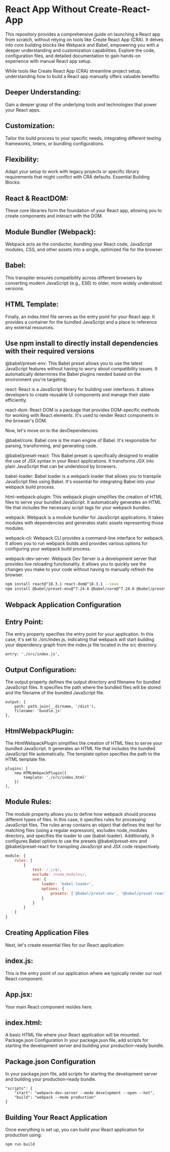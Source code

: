 # React App Without Create-React-App

This repository provides a comprehensive guide on launching a React app from scratch, without relying on tools like Create React App (CRA). It delves into core building blocks like Webpack and Babel, empowering you with a deeper understanding and customization capabilities. Explore the code, configuration files, and detailed documentation to gain hands-on experience with manual React app setup.

While tools like Create React App (CRA) streamline project setup, understanding how to build a React app manually offers valuable benefits:

## Deeper Understanding: 
Gain a deeper grasp of the underlying tools and technologies that power your React apps.
## Customization: 
Tailor the build process to your specific needs, integrating different testing frameworks, linters, or bundling configurations.
## Flexibility: 
Adapt your setup to work with legacy projects or specific library requirements that might conflict with CRA defaults.
Essential Building Blocks:

## React & ReactDOM: 
These core libraries form the foundation of your React app, allowing you to create components and interact with the DOM.
## Module Bundler (Webpack): 
Webpack acts as the conductor, bundling your React code, JavaScript modules, CSS, and other assets into a single, optimized file for the browser.
## Babel: 
This transpiler ensures compatibility across different browsers by converting modern JavaScript (e.g., ES6) to older, more widely understood versions.
## HTML Template: 

Finally, an index.html file serves as the entry point for your React app. It provides a container for the bundled JavaScript and a place to reference any external resources.

## Use npm install to directly install dependencies with their required versions

@babel/preset-env: This Babel preset allows you to use the latest JavaScript features without having to worry about compatibility issues. It automatically determines the Babel plugins needed based on the environment you're targeting.

react: React is a JavaScript library for building user interfaces. It allows developers to create reusable UI components and manage their state efficiently.

react-dom: React DOM is a package that provides DOM-specific methods for working with React elements. It's used to render React components in the browser's DOM.

Now, let's move on to the devDependencies:

@babel/core: Babel core is the main engine of Babel. It's responsible for parsing, transforming, and generating code.

@babel/preset-react: This Babel preset is specifically designed to enable the use of JSX syntax in your React applications. It transforms JSX into plain JavaScript that can be understood by browsers.

babel-loader: Babel loader is a webpack loader that allows you to transpile JavaScript files using Babel. It's essential for integrating Babel into your webpack build process.

html-webpack-plugin: This webpack plugin simplifies the creation of HTML files to serve your bundled JavaScript. It automatically generates an HTML file that includes the necessary script tags for your webpack bundles.

webpack: Webpack is a module bundler for JavaScript applications. It takes modules with dependencies and generates static assets representing those modules.

webpack-cli: Webpack CLI provides a command-line interface for webpack. It allows you to run webpack builds and provides various options for configuring your webpack build process.

webpack-dev-server: Webpack Dev Server is a development server that provides live reloading functionality. It allows you to quickly see the changes you make to your code without having to manually refresh the browser.

``` bash
npm install react@^18.3.1 react-dom@^18.3.1 --save
npm install @babel/preset-env@^7.24.6 @babel/core@^7.24.6 @babel/preset-react@^7.24.6 babel-loader@^9.1.3 html-webpack-plugin@^5.6.0 webpack@^5.91.0 webpack-cli@^5.1.4 webpack-dev-server@^5.0.4--save-dev
```
## Webpack Application Configuration

## Entry Point:
The entry property specifies the entry point for your application. In this case, it's set to ./src/index.js, indicating that webpack will start building your dependency graph from the index.js file located in the src directory.
```
entry: './src/index.js',
```
## Output Configuration:
The output property defines the output directory and filename for bundled JavaScript files. It specifies the path where the bundled files will be stored and the filename of the bundled JavaScript file.
```
output: {
    path: path.join(__dirname, '/dist'),
    filename: 'bundle.js'
},
```
## HtmlWebpackPlugin:
The HtmlWebpackPlugin simplifies the creation of HTML files to serve your bundled JavaScript. It generates an HTML file that includes the bundled JavaScript file automatically. The template option specifies the path to the HTML template file.
```
plugins: [
    new HTMLWebpackPlugin({
        template: './src/index.html'
    })
],
```
## Module Rules:
The module property allows you to define how webpack should process different types of files. In this case, it specifies rules for processing JavaScript files. The rules array contains an object that defines the test for matching files (using a regular expression), excludes node_modules directory, and specifies the loader to use (babel-loader). Additionally, it configures Babel options to use the presets @babel/preset-env and @babel/preset-react for transpiling JavaScript and JSX code respectively.

```js
module: {
    rules: [
        {
            test: /.js$/,
            exclude: /node_modules/,
            use: {
                loader: 'babel-loader',
                options: {
                    presets: ['@babel/preset-env', '@babel/preset-react']
                }
            }
        }
    ]
}
```
## Creating Application Files
Next, let's create essential files for our React application:

## index.js:
This is the entry point of our application where we typically render our root React component.
## App.jsx:
Your main React component resides here.
## index.html:
A basic HTML file where your React application will be mounted.
Package.json Configuration
In your package.json file, add scripts for starting the development server and building your production-ready bundle.

## Package.json Configuration
In your package.json file, add scripts for starting the development server and building your production-ready bundle.

```
"scripts": {
    "start": "webpack-dev-server --mode development --open --hot",
    "build": "webpack --mode production"
}
```

## Building Your React Application
Once everything is set up, you can build your React application for production using:
```bash
npm run build
```
